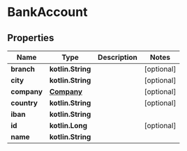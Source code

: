 
# BankAccount

## Properties
Name | Type | Description | Notes
------------ | ------------- | ------------- | -------------
**branch** | **kotlin.String** |  |  [optional]
**city** | **kotlin.String** |  |  [optional]
**company** | [**Company**](Company.md) |  |  [optional]
**country** | **kotlin.String** |  |  [optional]
**iban** | **kotlin.String** |  | 
**id** | **kotlin.Long** |  |  [optional]
**name** | **kotlin.String** |  | 



